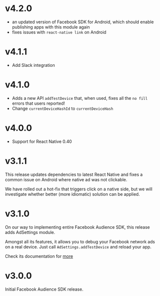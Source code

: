 

v4.2.0
======
- an updated version of Facebook SDK for Android, which should enable publishing apps with this module again
- fixes issues with `react-native link` on Android

v4.1.1
======
- Add Slack integration

v4.1.0
======
- Adds a new API `addTestDevice` that, when used, fixes all the `no fill` errors that users reported!
- Change `currentDeviceHashId` to `currentDeviceHash`

v4.0.0
======
- Support for React Native 0.40

v3.1.1
======
This release updates dependencies to latest React Native and fixes a common issue on Android where native ad was not clickable.

We have rolled out a hot-fix that triggers click on a native side, but we will investigate whether better (more idiomatic) solution can be applied.

v3.1.0
======
On our way to implementing entire Facebook Audience SDK, this release adds AdSettings module.

Amongst all its features, it allows you to debug your Facebook network ads on a real device. Just call `AdSettings.addTestDevice` and reload your app.

Check its documentation for [more](https://github.com/callstack/react-native-fbads#adsettings)

v3.0.0
======
Initial Facebook Audience SDK release.

